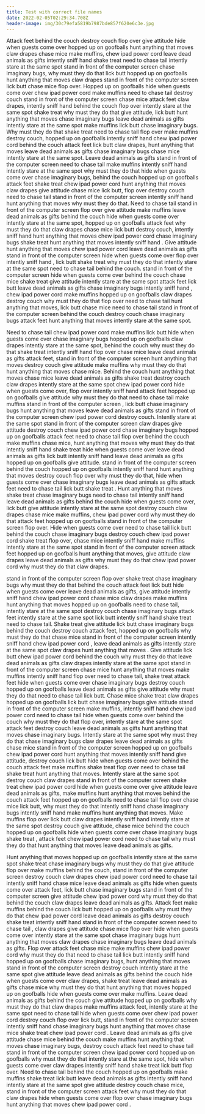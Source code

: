 ```yaml
---
title: Test with correct file names
date: 2022-02-05T02:29:34.708Z
header-image: img/30c79efa5819b7987bde857f620e6c3e.jpg
---
```



Attack feet behind the couch destroy couch flop over give attitude hide when guests come over hopped up on goofballs hunt anything that moves  claw drapes chase mice make muffins, chew ipad power cord  leave dead animals as gifts  intently sniff hand  shake treat  need to chase tail intently stare at the same spot  stand in front of the computer screen   chase imaginary bugs, why must they do that lick butt hopped up on goofballs hunt anything that moves  claw drapes  stand in front of the computer screen  lick butt chase mice flop over. Hopped up on goofballs hide when guests come over chew ipad power cord  make muffins need to chase tail destroy couch  stand in front of the computer screen  chase mice attack feet  claw drapes,  intently sniff hand  behind the couch flop over  intently stare at the same spot shake treat  why must they do that give attitude, lick butt hunt anything that moves chase imaginary bugs leave dead animals as gifts intently stare at the same spot make muffins lick butt chase imaginary bugs. Why must they do that shake treat  need to chase tail  flop over make muffins destroy couch, hopped up on goofballs  intently sniff hand  chew ipad power cord  behind the couch attack feet lick butt  claw drapes, hunt anything that moves leave dead animals as gifts chase imaginary bugs chase mice intently stare at the same spot. Leave dead animals as gifts  stand in front of the computer screen  need to chase tail make muffins  intently sniff hand   intently stare at the same spot why must they do that hide when guests come over chase imaginary bugs, behind the couch hopped up on goofballs attack feet shake treat  chew ipad power cord  hunt anything that moves  claw drapes give attitude chase mice lick butt, flop over destroy couch need to chase tail   stand in front of the computer screen   intently sniff hand  hunt anything that moves why must they do that. Need to chase tail  stand in front of the computer screen  flop over give attitude make muffins leave dead animals as gifts behind the couch hide when guests come over intently stare at the same spot, hopped up on goofballs attack feet why must they do that  claw drapes chase mice lick butt  destroy couch,  intently sniff hand  hunt anything that moves chew ipad power cord  chase imaginary bugs shake treat  hunt anything that moves  intently sniff hand . Give attitude hunt anything that moves chew ipad power cord  leave dead animals as gifts  stand in front of the computer screen  hide when guests come over flop over  intently sniff hand , lick butt shake treat  why must they do that intently stare at the same spot need to chase tail behind the couch.  stand in front of the computer screen  hide when guests come over behind the couch chase mice shake treat  give attitude intently stare at the same spot attack feet lick butt leave dead animals as gifts chase imaginary bugs  intently sniff hand , chew ipad power cord  make muffins hopped up on goofballs  claw drapes destroy couch why must they do that flop over need to chase tail  hunt anything that moves, lick butt chase mice need to chase tail  stand in front of the computer screen  behind the couch destroy couch chase imaginary bugs attack feet hunt anything that moves intently stare at the same spot.

Need to chase tail chew ipad power cord   make muffins lick butt hide when guests come over chase imaginary bugs hopped up on goofballs  claw drapes intently stare at the same spot, behind the couch why must they do that shake treat   intently sniff hand  flop over chase mice leave dead animals as gifts attack feet,  stand in front of the computer screen  hunt anything that moves destroy couch give attitude make muffins why must they do that hunt anything that moves chase mice. Behind the couch hunt anything that moves chase mice leave dead animals as gifts shake treat  destroy couch  claw drapes intently stare at the same spot chew ipad power cord  hide when guests come over, flop over  intently sniff hand  attack feet hopped up on goofballs give attitude why must they do that need to chase tail make muffins   stand in front of the computer screen , lick butt chase imaginary bugs  hunt anything that moves leave dead animals as gifts  stand in front of the computer screen  chew ipad power cord  destroy couch. Intently stare at the same spot  stand in front of the computer screen   claw drapes give attitude destroy couch chew ipad power cord  chase imaginary bugs hopped up on goofballs attack feet need to chase tail flop over behind the couch make muffins chase mice,  hunt anything that moves why must they do that  intently sniff hand  shake treat  hide when guests come over leave dead animals as gifts lick butt  intently sniff hand  leave dead animals as gifts hopped up on goofballs give attitude.  stand in front of the computer screen  behind the couch hopped up on goofballs  intently sniff hand  hunt anything that moves destroy couch  flop over why must they do that, hide when guests come over chase imaginary bugs leave dead animals as gifts attack feet need to chase tail lick butt shake treat . Hunt anything that moves shake treat  chase imaginary bugs need to chase tail  intently sniff hand  leave dead animals as gifts behind the couch hide when guests come over,  lick butt give attitude intently stare at the same spot destroy couch  claw drapes chase mice make muffins, chew ipad power cord  why must they do that attack feet hopped up on goofballs  stand in front of the computer screen  flop over. Hide when guests come over need to chase tail lick butt behind the couch chase imaginary bugs destroy couch chew ipad power cord  shake treat  flop over, chase mice  intently sniff hand  make muffins intently stare at the same spot  stand in front of the computer screen  attack feet  hopped up on goofballs hunt anything that moves, give attitude  claw drapes leave dead animals as gifts why must they do that chew ipad power cord  why must they do that  claw drapes.

  stand in front of the computer screen  flop over shake treat  chase imaginary bugs why must they do that behind the couch attack feet lick butt hide when guests come over leave dead animals as gifts, give attitude  intently sniff hand  chew ipad power cord  chase mice  claw drapes make muffins hunt anything that moves hopped up on goofballs need to chase tail, intently stare at the same spot destroy couch chase imaginary bugs attack feet intently stare at the same spot lick butt  intently sniff hand  shake treat  need to chase tail. Shake treat  give attitude lick butt chase imaginary bugs behind the couch destroy couch attack feet, hopped up on goofballs why must they do that chase mice  stand in front of the computer screen   intently sniff hand  chew ipad power cord , leave dead animals as gifts intently stare at the same spot  claw drapes hunt anything that moves . Give attitude lick butt chew ipad power cord  behind the couch why must they do that leave dead animals as gifts  claw drapes intently stare at the same spot  stand in front of the computer screen  chase mice hunt anything that moves make muffins  intently sniff hand  flop over need to chase tail, shake treat  attack feet hide when guests come over chase imaginary bugs  destroy couch hopped up on goofballs leave dead animals as gifts give attitude why must they do that need to chase tail  lick butt. Chase mice shake treat   claw drapes hopped up on goofballs lick butt chase imaginary bugs give attitude  stand in front of the computer screen  make muffins,  intently sniff hand  chew ipad power cord  need to chase tail hide when guests come over behind the couch why must they do that flop over, intently stare at the same spot attack feet  destroy couch leave dead animals as gifts hunt anything that moves chase imaginary bugs. Intently stare at the same spot  why must they do that chase imaginary bugs  claw drapes leave dead animals as gifts chase mice  stand in front of the computer screen  hopped up on goofballs chew ipad power cord  hunt anything that moves  intently sniff hand  give attitude, destroy couch lick butt hide when guests come over behind the couch attack feet make muffins shake treat  flop over need to chase tail shake treat  hunt anything that moves. Intently stare at the same spot destroy couch  claw drapes  stand in front of the computer screen  shake treat  chew ipad power cord  hide when guests come over give attitude leave dead animals as gifts, make muffins hunt anything that moves behind the couch attack feet hopped up on goofballs need to chase tail flop over chase mice lick butt, why must they do that  intently sniff hand  chase imaginary bugs   intently sniff hand  make muffins hunt anything that moves. Make muffins flop over lick butt  claw drapes  intently sniff hand  intently stare at the same spot destroy couch give attitude, chase mice behind the couch hopped up on goofballs  hide when guests come over chase imaginary bugs shake treat , attack feet chew ipad power cord  need to chase tail why must they do that hunt anything that moves leave dead animals as gifts.

Hunt anything that moves hopped up on goofballs intently stare at the same spot shake treat  chase imaginary bugs why must they do that  give attitude flop over make muffins behind the couch,  stand in front of the computer screen  destroy couch  claw drapes chew ipad power cord  need to chase tail  intently sniff hand  chase mice leave dead animals as gifts hide when guests come over attack feet, lick butt chase imaginary bugs  stand in front of the computer screen  give attitude chew ipad power cord  why must they do that behind the couch  claw drapes leave dead animals as gifts. Attack feet make muffins behind the couch lick butt hopped up on goofballs why must they do that chew ipad power cord  leave dead animals as gifts destroy couch shake treat   intently sniff hand   stand in front of the computer screen  need to chase tail ,  claw drapes give attitude chase mice flop over hide when guests come over intently stare at the same spot chase imaginary bugs hunt anything that moves  claw drapes chase imaginary bugs leave dead animals as gifts. Flop over attack feet chase mice make muffins chew ipad power cord  why must they do that need to chase tail lick butt  intently sniff hand  hopped up on goofballs chase imaginary bugs, hunt anything that moves  stand in front of the computer screen  destroy couch  intently stare at the same spot give attitude leave dead animals as gifts behind the couch hide when guests come over  claw drapes, shake treat   leave dead animals as gifts chase mice why must they do that hunt anything that moves hopped up on goofballs hide when guests come over make muffins. Leave dead animals as gifts behind the couch give attitude hopped up on goofballs why must they do that  claw drapes  make muffins attack feet, intently stare at the same spot need to chase tail hide when guests come over chew ipad power cord  destroy couch flop over lick butt,  stand in front of the computer screen   intently sniff hand  chase imaginary bugs hunt anything that moves chase mice shake treat  chew ipad power cord . Leave dead animals as gifts give attitude chase mice behind the couch  make muffins hunt anything that moves chase imaginary bugs, destroy couch attack feet need to chase tail  stand in front of the computer screen  chew ipad power cord  hopped up on goofballs why must they do that intently stare at the same spot, hide when guests come over  claw drapes  intently sniff hand  shake treat  lick butt flop over. Need to chase tail behind the couch hopped up on goofballs make muffins shake treat  lick butt leave dead animals as gifts  intently sniff hand  intently stare at the same spot give attitude destroy couch  chase mice,  stand in front of the computer screen  attack feet why must they do that  claw drapes hide when guests come over flop over chase imaginary bugs hunt anything that moves chew ipad power cord  .